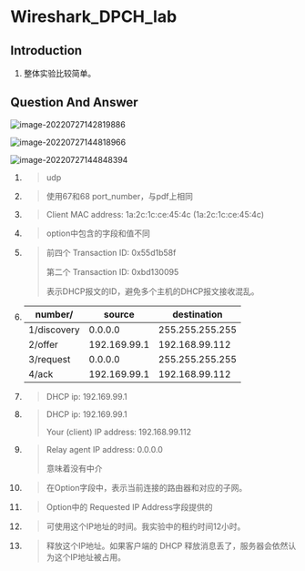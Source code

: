 # Wireshark_DPCH_lab

## Introduction

1. 整体实验比较简单。

## Question And Answer

![image-20220727142819886](https://cdn.jsdelivr.net/gh/wangzd02091/blog_images@main/network/image-20220727142819886.png)

![image-20220727144818966](https://cdn.jsdelivr.net/gh/wangzd02091/blog_images@main/network/image-20220727144818966.png)

![image-20220727144848394](https://cdn.jsdelivr.net/gh/wangzd02091/blog_images@main/network/image-20220727144848394.png)

1. > udp

2. >使用67和68 port_number，与pdf上相同

3. >Client MAC address: 1a:2c:1c:ce:45:4c (1a:2c:1c:ce:45:4c)

4. >option中包含的字段和值不同

5. > 前四个 Transaction ID: 0x55d1b58f
   >
   > 第二个 Transaction ID: 0xbd130095
   >
   > 表示DHCP报文的ID，避免多个主机的DHCP报文接收混乱。

6. | number/     | source       | destination     |
   | ----------- | ------------ | --------------- |
   | 1/discovery | 0.0.0.0      | 255.255.255.255 |
   | 2/offer     | 192.169.99.1 | 192.168.99.112  |
   | 3/request   | 0.0.0.0      | 255.255.255.255 |
   | 4/ack       | 192.169.99.1 | 192.168.99.112  |

7. >DHCP ip:   192.169.99.1

8. >DHCP ip:   192.169.99.1
   >
   >Your (client) IP address: 192.168.99.112

9. >Relay agent IP address: 0.0.0.0 
   >
   >意味着没有中介

10. >在Option字段中，表示当前连接的路由器和对应的子网。

11. >Option中的 Requested IP Address字段提供的

12. >可使用这个IP地址的时间。我实验中的租约时间12小时。

13. >释放这个IP地址。如果客户端的 DHCP 释放消息丢了，服务器会依然认为这个IP地址被占用。
